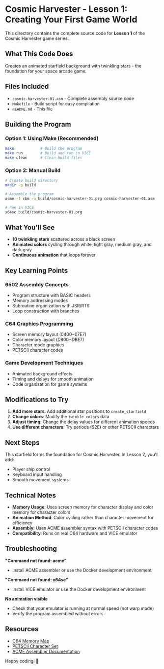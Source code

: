 # Cosmic Harvester - Lesson 1: Creating Your First Game World

This directory contains the complete source code for **Lesson 1** of the Cosmic Harvester game series.

## What This Code Does

Creates an animated starfield background with twinkling stars - the foundation for your space arcade game.

## Files Included

- `cosmic-harvester-01.asm` - Complete assembly source code
- `Makefile` - Build script for easy compilation
- `README.md` - This file

## Building the Program

### Option 1: Using Make (Recommended)
```bash
make            # Build the program
make run        # Build and run in VICE
make clean      # Clean build files
```

### Option 2: Manual Build
```bash
# Create build directory
mkdir -p build

# Assemble the program
acme -f cbm -o build/cosmic-harvester-01.prg cosmic-harvester-01.asm

# Run in VICE
x64sc build/cosmic-harvester-01.prg
```

## What You'll See

- **10 twinkling stars** scattered across a black screen
- **Animated colors** cycling through white, light gray, medium gray, and dark gray
- **Continuous animation** that loops forever

## Key Learning Points

### 6502 Assembly Concepts
- Program structure with BASIC headers
- Memory addressing modes
- Subroutine organization with JSR/RTS
- Loop construction with branches

### C64 Graphics Programming
- Screen memory layout ($0400-$07E7)
- Color memory layout ($D800-$DBE7)
- Character mode graphics
- PETSCII character codes

### Game Development Techniques
- Animated background effects
- Timing and delays for smooth animation
- Code organization for game systems

## Modifications to Try

1. **Add more stars**: Add additional star positions to `create_starfield`
2. **Change colors**: Modify the `twinkle_colors` data
3. **Adjust timing**: Change the delay values for different animation speeds
4. **Use different characters**: Try periods ($2E) or other PETSCII characters

## Next Steps

This starfield forms the foundation for Cosmic Harvester. In Lesson 2, you'll add:
- Player ship control
- Keyboard input handling
- Smooth movement systems

## Technical Notes

- **Memory Usage**: Uses screen memory for character display and color memory for character colors
- **Animation Method**: Color cycling rather than character movement for efficiency
- **Assembly**: Uses ACME assembler syntax with PETSCII character codes
- **Compatibility**: Runs on real C64 hardware and VICE emulator

## Troubleshooting

**"Command not found: acme"**
- Install ACME assembler or use the Docker development environment

**"Command not found: x64sc"**
- Install VICE emulator or use the Docker development environment

**No animation visible**
- Check that your emulator is running at normal speed (not warp mode)
- Verify the program assembled without errors

## Resources

- [C64 Memory Map](https://www.c64-wiki.com/wiki/Memory_Map)
- [PETSCII Character Set](https://www.c64-wiki.com/wiki/PETSCII)
- [ACME Assembler Documentation](https://sourceforge.net/projects/acme-crossass/)

Happy coding! 🚀